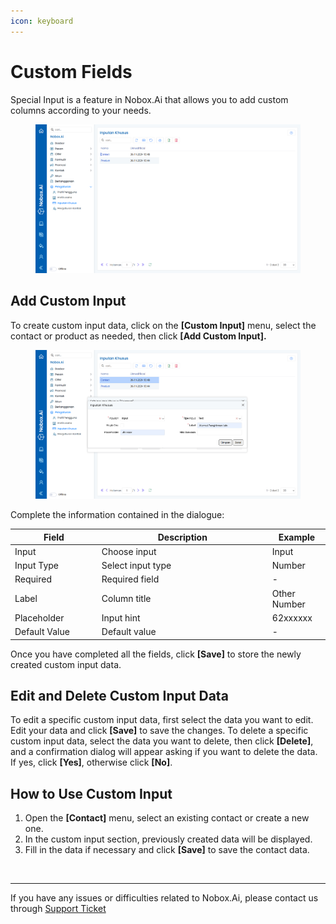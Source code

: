 ```yaml
---
icon: keyboard
---
```


# Custom Fields

Special Input is a feature in Nobox.Ai that allows you to add custom columns according to your needs.

<figure><img src="../../.gitbook/assets/Inputan khusus.png" alt=""><figcaption></figcaption></figure>

## **Add Custom Input**

To create custom input data, click on the **\[Custom Input]** menu, select the contact or product as needed, then click **\[Add Custom Input].**

<figure><img src="../../.gitbook/assets/Tambah inputan khusus.png" alt=""><figcaption></figcaption></figure>

Complete the information contained in the dialogue:

<table><thead><tr><th width="124.800048828125">Field</th><th width="259">Description</th><th>Example</th></tr></thead><tbody><tr><td>Input</td><td>Choose input</td><td>Input</td></tr><tr><td>Input Type</td><td>Select input type</td><td>Number</td></tr><tr><td>Required</td><td>Required field</td><td>-</td></tr><tr><td>Label</td><td>Column title</td><td>Other Number</td></tr><tr><td>Placeholder</td><td>Input hint</td><td>62xxxxxx</td></tr><tr><td>Default Value</td><td>Default value</td><td>-</td></tr></tbody></table>

Once you have completed all the fields, click **\[Save]** to store the newly created custom input data.

## **Edit and Delete Custom Input Data**

To edit a specific custom input data, first select the data you want to edit. Edit your data and click **\[Save]** to save the changes. To delete a specific custom input data, select the data you want to delete, then click **\[Delete]**, and a confirmation dialog will appear asking if you want to delete the data. If yes, click **\[Yes]**, otherwise click **\[No]**.

## **How to Use Custom Input**

1. Open the **\[Contact]** menu, select an existing contact or create a new one.
2. In the custom input section, previously created data will be displayed.
3. Fill in the data if necessary and click **\[Save]** to save the contact data.

<figure><img src="https://crm.nobox.ai/media/public/Knowlegde%20Base%20Indo%20Version/Pengaturan/Inputan%20Khusus/cara.png" alt=""><figcaption></figcaption></figure>

***

If you have any issues or difficulties related to Nobox.Ai, please contact us through [Support Ticket](https://crm.nobox.ai/clients/tickets)
